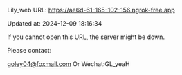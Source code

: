 Lily_web URL: https://ae6d-61-165-102-156.ngrok-free.app

Updated at: 2024-12-09 18:16:34

If you cannot open this URL, the server might be down.

Please contact: 

goley04@foxmail.com Or Wechat:GL_yeaH